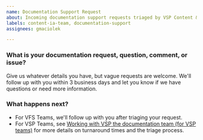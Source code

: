 ```yaml
---
name: Documentation Support Request
about: Incoming documentation support requests triaged by VSP Content & IA team. 
labels: content-ia-team, documentation-support
assignees: gmaciolek

---
```

### What is your documentation request, question, comment, or issue?
Give us whatever details you have, but vague requests are welcome. We'll follow up with you within 3 business days and let you know if we have questions or need more information. 


### What happens next?
-  For VFS Teams, we'll follow up with you after triaging your request.
-  For VSP Teams, see [Working with VSP the documentation team (for VSP teams)](https://github.com/department-of-veterans-affairs/va.gov-team/blob/master/platform/documentation/request-documentation-support.md) for more details on turnaround times and the triage process. 

